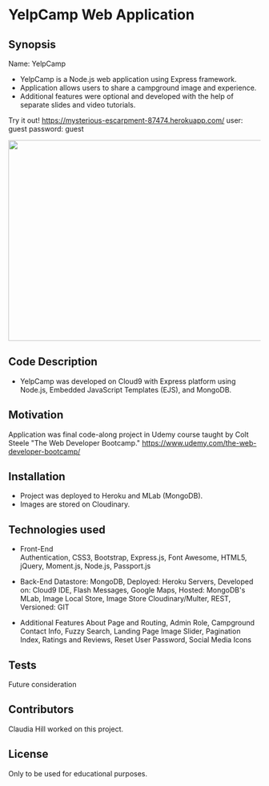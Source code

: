 #  YelpCamp Web Application

## Synopsis

Name:  YelpCamp

* YelpCamp is a Node.js web application using Express framework.
* Application allows users to share a campground image and experience.
* Additional features were optional and developed with the help of separate slides and video tutorials.

Try it out! 
<https://mysterious-escarpment-87474.herokuapp.com/>
user:      guest
password:  guest

<p align="center">
 <kbd><img width="533" height="400" src="https://res.cloudinary.com/hillc255/image/upload/v1549827684/yelpcamp.png"></kbd>
</p>


## Code Description

* YelpCamp was developed on Cloud9 with Express platform using Node.js, Embedded JavaScript Templates (EJS), and MongoDB.

## Motivation

Application was final code-along project in Udemy course taught by Colt Steele "The Web Developer Bootcamp."
<https://www.udemy.com/the-web-developer-bootcamp/>

## Installation

* Project was deployed to Heroku and MLab (MongoDB).  
* Images are stored on Cloudinary. 

## Technologies used

* Front-End  
Authentication, CSS3, Bootstrap, Express.js, Font Awesome, HTML5, jQuery, Moment.js, Node.js, Passport.js  				

* Back-End
Datastore: 	MongoDB, Deployed: Heroku Servers, Developed on: Cloud9 IDE, Flash Messages, Google Maps, Hosted: MongoDB's MLab, 
Image Local Store, Image Store Cloudinary/Multer, REST, Versioned: GIT   

* Additional Features
About Page and Routing, Admin Role, Campground Contact Info, Fuzzy Search, Landing Page Image Slider, Pagination Index, 
Ratings and Reviews, Reset User Password, Social Media Icons

## Tests

Future consideration

## Contributors

Claudia Hill worked on this project.

## License

Only to be used for educational purposes.
